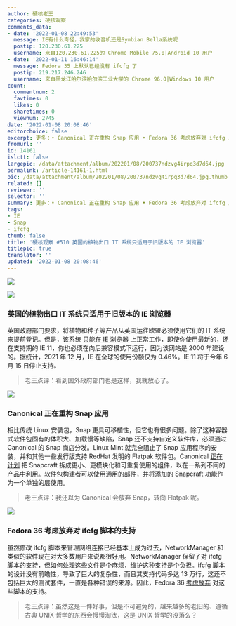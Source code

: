 ```yaml
---
author: 硬核老王
categories: 硬核观察
comments_data:
- date: '2022-01-08 22:49:53'
  message: IE有什么奇怪，我家的收音机还是Symbian Bella系统呢
  postip: 120.230.61.225
  username: 来自120.230.61.225的 Chrome Mobile 75.0|Android 10 用户
- date: '2022-01-11 16:46:14'
  message: Fedora 35 上默认已经没有 ifcfg 了
  postip: 219.217.246.246
  username: 来自黑龙江哈尔滨哈尔滨工业大学的 Chrome 96.0|Windows 10 用户
count:
  commentnum: 2
  favtimes: 0
  likes: 0
  sharetimes: 0
  viewnum: 2745
date: '2022-01-08 20:08:46'
editorchoice: false
excerpt: 更多：• Canonical 正在重构 Snap 应用 • Fedora 36 考虑放弃对 ifcfg 脚本的支持
fromurl: ''
id: 14161
islctt: false
largepic: /data/attachment/album/202201/08/200737ndzvg4irpq3d7d64.jpg
permalink: /article-14161-1.html
pic: /data/attachment/album/202201/08/200737ndzvg4irpq3d7d64.jpg.thumb.jpg
related: []
reviewer: ''
selector: ''
summary: 更多：• Canonical 正在重构 Snap 应用 • Fedora 36 考虑放弃对 ifcfg 脚本的支持
tags:
- IE
- Snap
- ifcfg
thumb: false
title: '硬核观察 #510 英国的植物出口 IT 系统只适用于旧版本的 IE 浏览器'
titlepic: true
translator: ''
updated: '2022-01-08 20:08:46'
---
```


![](/data/attachment/album/202201/08/200737ndzvg4irpq3d7d64.jpg)


![](/data/attachment/album/202201/08/200747x733s4kflsu4fwml.jpg)


### 英国的植物出口 IT 系统只适用于旧版本的 IE 浏览器


英国政府部门要求，将植物和种子等产品从英国运往欧盟必须使用它们的 IT 系统来提前登记。但是，该系统 [只能在 IE 浏览器](https://www.theregister.com/2022/01/07/defra_peach_only_works_internet_explorer/) 上正常工作，即使你使用最新的，还在支持期的 IE 11，你也必须在向后兼容模式下运行，因为该网站是 2000 年建设的。据统计，2021 年 12 月，IE 在全球的使用份额仅为 0.46%。IE 11 将于今年 6 月 15 日停止支持。



> 
> 老王点评：看到国外政府部门也是这样，我就放心了。
> 
> 
> 


![](/data/attachment/album/202201/08/200757mpeg2zmpmnpl7g7w.jpg)


### Canonical 正在重构 Snap 应用


相比传统 Linux 安装包，Snap 更具可移植性，但它也有很多问题。除了这种容器式软件包固有的体积大、加载慢等缺陷，Snap 还不支持自定义软件库，必须通过 Canonical 的 Snap 商店分发。Linux Mint 就完全阻止了 Snap 应用程序的安装，并和其他一些发行版支持 RedHat 发明的 Flatpak 软件包。Canonical [正在计划](https://www.xda-developers.com/canonical-snap-rework/) 把 Snapcraft 拆成更小、更模块化和可重复使用的组件，以在一系列不同的产品中利用。软件包构建者可以使用通用的部件，并将添加的 Snapcraft 功能作为一个单独的层使用。



> 
> 老王点评：我还以为 Canonical 会放弃 Snap，转向 Flatpak 呢。
> 
> 
> 


![](/data/attachment/album/202201/08/200828vh5e1vt3k0k51jk6.jpg)


### Fedora 36 考虑放弃对 ifcfg 脚本的支持


虽然修改 ifcfg 脚本来管理网络连接已经基本上成为过去，NetworkManager 和类似的软件现在对大多数用户来说都很好用。NetworkManager 保留了对 ifcfg 脚本的支持，但如何处理这些文件是个麻烦，维护这种支持是个负担。ifcfg 脚本的设计没有前瞻性，导致了巨大的复杂性，而且其支持代码多达 13 万行，这还不包括巨大的测试套件，一直是各种错误的来源。因此，Fedora 36 [考虑放弃](https://fedoraproject.org/wiki/Changes/NoIfcfgFiles) 对这些脚本的支持。



> 
> 老王点评：虽然这是一件好事，但是不可避免的，越来越多的老旧的、遵循古典 UNIX 哲学的东西会慢慢淘汰，这是 UNIX 哲学的没落么？
> 
> 
>
